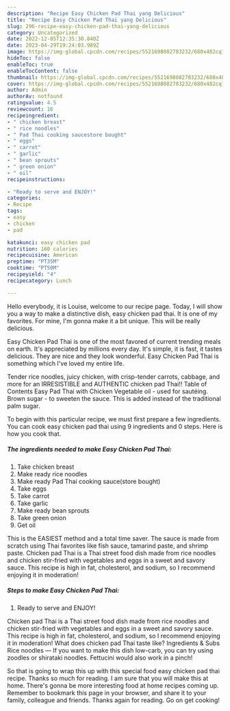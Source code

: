 ```yaml
---
description: "Recipe Easy Chicken Pad Thai yang Delicious"
title: "Recipe Easy Chicken Pad Thai yang Delicious"
slug: 296-recipe-easy-chicken-pad-thai-yang-delicious
category: Uncategorized
date: 2022-12-05T12:35:30.840Z
date: 2023-04-29T19:24:03.989Z
image: https://img-global.cpcdn.com/recipes/5521698082783232/680x482cq70/easy-chicken-pad-thai-recipe-main-photo.jpg
hideToc: false
enableToc: true
enableTocContent: false
thumbnail: https://img-global.cpcdn.com/recipes/5521698082783232/680x482cq70/easy-chicken-pad-thai-recipe-main-photo.jpg
cover: https://img-global.cpcdn.com/recipes/5521698082783232/680x482cq70/easy-chicken-pad-thai-recipe-main-photo.jpg
author: Admin
authorAv: notfound
ratingvalue: 4.5
reviewcount: 16
recipeingredient:
- " chicken breast"
- " rice noodles"
- " Pad Thai cooking saucestore bought"
- " eggs"
- " carrot"
- " garlic"
- " bean sprouts"
- " green onion"
- " oil"
recipeinstructions:

- "Ready to serve and ENJOY!"
categories:
- Recipe
tags:
- easy
- chicken
- pad

katakunci: easy chicken pad 
nutrition: 160 calories
recipecuisine: American
preptime: "PT35M"
cooktime: "PT50M"
recipeyield: "4"
recipecategory: Lunch

---
```



Hello everybody, it is Louise, welcome to our recipe page. Today, I will show you a way to make a distinctive dish, easy chicken pad thai. It is one of my favorites. For mine, I'm gonna make it a bit unique. This will be really delicious.

Easy Chicken Pad Thai is one of the most favored of current trending meals on earth. It's appreciated by millions every day. It's simple, it is fast, it tastes delicious. They are nice and they look wonderful. Easy Chicken Pad Thai is something which I've loved my entire life.

Tender rice noodles, juicy chicken, with crisp-tender carrots, cabbage, and more for an IRRESISTIBLE and AUTHENTIC chicken pad Thai!! Table of Contents Easy Pad Thai with Chicken Vegetable oil - used for sautéing. Brown sugar - to sweeten the sauce. This is added instead of the traditional palm sugar.


To begin with this particular recipe, we must first prepare a few ingredients. You can cook easy chicken pad thai using 9 ingredients and 0 steps. Here is how you cook that.

<!--inarticleads1-->

##### The ingredients needed to make Easy Chicken Pad Thai:

1. Take  chicken breast
1. Make ready  rice noodles
1. Make ready  Pad Thai cooking sauce(store bought)
1. Take  eggs
1. Take  carrot
1. Take  garlic
1. Make ready  bean sprouts
1. Take  green onion
1. Get  oil


This is the EASIEST method and a total time saver. The sauce is made from scratch using Thai favorites like fish sauce, tamarind paste, and shrimp paste. Chicken pad Thai is a Thai street food dish made from rice noodles and chicken stir-fried with vegetables and eggs in a sweet and savory sauce. This recipe is high in fat, cholesterol, and sodium, so I recommend enjoying it in moderation! 

<!--inarticleads2-->

##### Steps to make Easy Chicken Pad Thai:


1. Ready to serve and ENJOY!

Chicken pad Thai is a Thai street food dish made from rice noodles and chicken stir-fried with vegetables and eggs in a sweet and savory sauce. This recipe is high in fat, cholesterol, and sodium, so I recommend enjoying it in moderation! What does chicken pad Thai taste like? Ingredients &amp; Subs Rice noodles — If you want to make this dish low-carb, you can try using zoodles or shirataki noodles. Fettucini would also work in a pinch! 

So that is going to wrap this up with this special food easy chicken pad thai recipe. Thanks so much for reading. I am sure that you will make this at home. There's gonna be more interesting food at home recipes coming up. Remember to bookmark this page in your browser, and share it to your family, colleague and friends. Thanks again for reading. Go on get cooking!
